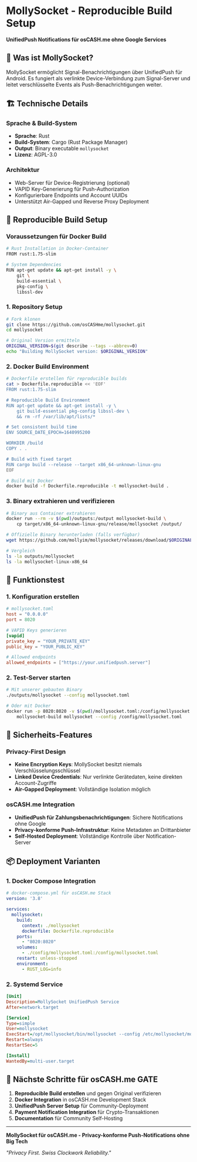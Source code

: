 # MollySocket - Reproducible Build Setup

**UnifiedPush Notifications für osCASH.me ohne Google Services**

## 🎯 Was ist MollySocket?

MollySocket ermöglicht Signal-Benachrichtigungen über UnifiedPush für Android. Es fungiert als verlinkte Device-Verbindung zum Signal-Server und leitet verschlüsselte Events als Push-Benachrichtigungen weiter.

## 🏗️ Technische Details

### Sprache & Build-System
- **Sprache**: Rust
- **Build-System**: Cargo (Rust Package Manager)
- **Output**: Binary executable `mollysocket`
- **Lizenz**: AGPL-3.0

### Architektur
- Web-Server für Device-Registrierung (optional)  
- VAPID Key-Generierung für Push-Authorization
- Konfigurierbare Endpoints und Account UUIDs
- Unterstützt Air-Gapped und Reverse Proxy Deployment

## 🔧 Reproducible Build Setup

### Voraussetzungen für Docker Build
```bash
# Rust Installation in Docker-Container
FROM rust:1.75-slim

# System Dependencies
RUN apt-get update && apt-get install -y \
    git \
    build-essential \
    pkg-config \
    libssl-dev
```

### 1. Repository Setup
```bash
# Fork klonen
git clone https://github.com/osCASHme/mollysocket.git
cd mollysocket

# Original Version ermitteln
ORIGINAL_VERSION=$(git describe --tags --abbrev=0)
echo "Building MollySocket version: $ORIGINAL_VERSION"
```

### 2. Docker Build Environment
```bash
# Dockerfile erstellen für reproducible builds
cat > Dockerfile.reproducible << 'EOF'
FROM rust:1.75-slim

# Reproducible Build Environment
RUN apt-get update && apt-get install -y \
    git build-essential pkg-config libssl-dev \
    && rm -rf /var/lib/apt/lists/*

# Set consistent build time
ENV SOURCE_DATE_EPOCH=1640995200

WORKDIR /build
COPY . .

# Build with fixed target
RUN cargo build --release --target x86_64-unknown-linux-gnu
EOF

# Build mit Docker
docker build -f Dockerfile.reproducible -t mollysocket-build .
```

### 3. Binary extrahieren und verifizieren
```bash
# Binary aus Container extrahieren
docker run --rm -v $(pwd)/outputs:/output mollysocket-build \
    cp target/x86_64-unknown-linux-gnu/release/mollysocket /output/

# Offizielle Binary herunterladen (falls verfügbar)
wget https://github.com/mollyim/mollysocket/releases/download/$ORIGINAL_VERSION/mollysocket-linux-x86_64

# Vergleich
ls -la outputs/mollysocket
ls -la mollysocket-linux-x86_64
```

## 🧪 Funktionstest

### 1. Konfiguration erstellen
```toml
# mollysocket.toml
host = "0.0.0.0"
port = 8020

# VAPID Keys generieren
[vapid]
private_key = "YOUR_PRIVATE_KEY"
public_key = "YOUR_PUBLIC_KEY"

# Allowed endpoints
allowed_endpoints = ["https://your.unifiedpush.server"]
```

### 2. Test-Server starten
```bash
# Mit unserer gebauten Binary
./outputs/mollysocket --config mollysocket.toml

# Oder mit Docker
docker run -p 8020:8020 -v $(pwd)/mollysocket.toml:/config/mollysocket.toml \
    mollysocket-build mollysocket --config /config/mollysocket.toml
```

## 🔐 Sicherheits-Features

### Privacy-First Design
- **Keine Encryption Keys**: MollySocket besitzt niemals Verschlüsselungsschlüssel
- **Linked Device Credentials**: Nur verlinkte Gerätedaten, keine direkten Account-Zugriffe
- **Air-Gapped Deployment**: Vollständige Isolation möglich

### osCASH.me Integration
- **UnifiedPush für Zahlungsbenachrichtigungen**: Sichere Notifications ohne Google
- **Privacy-konforme Push-Infrastruktur**: Keine Metadaten an Drittanbieter
- **Self-Hosted Deployment**: Vollständige Kontrolle über Notification-Server

## 📦 Deployment Varianten

### 1. Docker Compose Integration
```yaml
# docker-compose.yml für osCASH.me Stack
version: '3.8'

services:
  mollysocket:
    build:
      context: ./mollysocket
      dockerfile: Dockerfile.reproducible
    ports:
      - "8020:8020"
    volumes:
      - ./config/mollysocket.toml:/config/mollysocket.toml
    restart: unless-stopped
    environment:
      - RUST_LOG=info
```

### 2. Systemd Service
```ini
[Unit]
Description=MollySocket UnifiedPush Service
After=network.target

[Service]
Type=simple
User=mollysocket
ExecStart=/opt/mollysocket/bin/mollysocket --config /etc/mollysocket/mollysocket.toml
Restart=always
RestartSec=5

[Install]
WantedBy=multi-user.target
```

## 🎯 Nächste Schritte für osCASH.me GATE

1. **Reproducible Build erstellen** und gegen Original verifizieren
2. **Docker Integration** in osCASH.me Development Stack
3. **UnifiedPush Server Setup** für Community-Deployment  
4. **Payment Notification Integration** für Crypto-Transaktionen
5. **Documentation** für Community Self-Hosting

---

**MollySocket für osCASH.me - Privacy-konforme Push-Notifications ohne Big Tech**

*"Privacy First. Swiss Clockwork Reliability."*